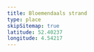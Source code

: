 ```yaml
---
title: Bloemendaals strand
type: place
skipSitemap: true
latitude: 52.40237
longitude: 4.54217
---
```

